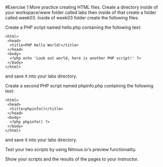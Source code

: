 #Exercise 1
More practice creating HTML files. Create a directory inside of your workspace/www folder called labs then inside of that create a folder called week03.  Inside of week03 folder create the following files:

Create a PHP script named hello.php containing the following text:
```
<html>
 <head>
  <title>PHP Hello World!</title>
 </head>
 <body>
  <?php echo 'Look out world, here is another PHP script!' ?>
 </body>
</html>
```
and save it into your labs directory.

Create a second PHP script named phpinfo.php containing the following text:
```
<html>
 <head>
  <title>phpinfo()</title>
 </head>
 <body>
  <?php phpinfo() ?>
 </body>
</html>
```
and save it into your labs directory.

Test your two scripts by using Nitrous.io's preview functionality. 

Show your scripts and the results of the pages to your instructor. 

